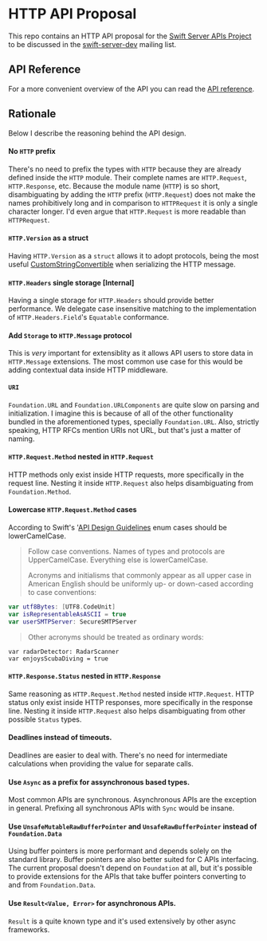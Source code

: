 # HTTP API Proposal

This repo contains an HTTP API proposal for the [Swift Server APIs Project](https://swift.org/server-apis/) to be discussed in the [swift-server-dev](https://lists.swift.org/mailman/listinfo/swift-server-dev) mailing list.

## API Reference

For a more convenient overview of the API you can read the [API reference](https://paulofaria.github.io/http-proposal/).

## Rationale

Below I describe the reasoning behind the API design.

#### No `HTTP` prefix

There's no need to prefix the types with `HTTP` because they are already defined inside the `HTTP` module. Their complete names are `HTTP.Request`, `HTTP.Response`, etc. Because the module name (`HTTP`) is so short, disambiguating by adding the `HTTP` prefix (`HTTP.Request`) does not make the names prohibitively long and in comparison to `HTTPRequest` it is only a single character longer. I'd even argue that `HTTP.Request` is more readable than `HTTPRequest`.

#### `HTTP.Version` as a struct 

Having `HTTP.Version` as a `struct` allows it to adopt protocols, being the most useful [CustomStringConvertible](https://github.com/paulofaria/http-proposal/blob/master/Sources/HTTP.swift#L31) when serializing the HTTP message.

#### `HTTP.Headers` single storage [Internal]

Having a single storage for `HTTP.Headers` should provide better performance. We delegate case insensitive matching to the implementation of `HTTP.Headers.Field`'s `Equatable` conformance.

#### Add `Storage` to `HTTP.Message` protocol

This is *very* important for extensiblity as it allows API users to store data in `HTTP.Message` extensions. The most common use case for this would be adding contextual data inside HTTP middleware.

#### `URI`

`Foundation.URL` and `Foundation.URLComponents` are quite slow on parsing and initialization. I imagine this is because of all of the other functionality bundled in the aforementioned types, specially `Foundation.URL`. Also, strictly speaking, HTTP RFCs mention URIs not URL, but that's just a matter of naming.

#### `HTTP.Request.Method` nested in `HTTP.Request`

HTTP methods only exist inside HTTP requests, more specifically in the request line. Nesting it inside `HTTP.Request` also helps disambiguating from `Foundation.Method`.

#### Lowercase `HTTP.Request.Method` cases

According to Swift's '[API Design Guidelines](https://swift.org/documentation/api-design-guidelines/) enum cases should be lowerCamelCase.

> Follow case conventions. Names of types and protocols are UpperCamelCase. Everything else is lowerCamelCase.
> 
> Acronyms and initialisms that commonly appear as all upper case in American English should be uniformly up- or down-cased according to case conventions:

```swift
var utf8Bytes: [UTF8.CodeUnit]
var isRepresentableAsASCII = true
var userSMTPServer: SecureSMTPServer
```

> Other acronyms should be treated as ordinary words:

```
var radarDetector: RadarScanner
var enjoysScubaDiving = true
```

#### `HTTP.Response.Status` nested in `HTTP.Response`

Same reasoning as `HTTP.Request.Method` nested inside `HTTP.Request`. HTTP status only exist inside HTTP responses, more specifically in the response line. Nesting it inside `HTTP.Request` also helps disambiguating from other possible `Status` types.

#### Deadlines instead of timeouts.

Deadlines are easier to deal with. There's no need for intermediate calculations when providing the value for separate calls.

#### Use `Async` as a prefix for assynchronous based types.

Most common APIs are synchronous. Asynchronous APIs are the exception in general. Prefixing all synchronous APIs with `Sync` would be insane.

#### Use `UnsafeMutableRawBufferPointer` and `UnsafeRawBufferPointer` instead of `Foundation.Data`

Using buffer pointers is more performant and depends solely on the standard library. Buffer pointers are also better suited for C APIs interfacing. The current proposal doesn't depend on `Foundation` at all, but it's possible to provide extensions for the APIs that take buffer pointers converting to and from `Foundation.Data`.

#### Use `Result<Value, Error>` for asynchronous APIs.

`Result` is a quite known type and it's used extensively by other async frameworks.



